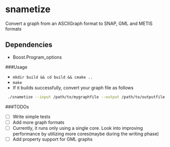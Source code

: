 # snametize
Convert a graph from an ASCIIGraph format to SNAP, GML and METIS formats 

## Dependencies
- Boost.Program_options

###Usage

- `mkdir build && cd build && cmake ..`
- `make`
- If it builds successfully, convert your graph file as follows
```bash
 ./snametize --input /path/to/mygraphfile --output /path/to/outputfile --format <SNAP|GML|METIS>
```

###TODOs

- [ ] Write simple tests
- [ ] Add more graph formats
- [ ] Currently, it runs only using a single core. Look into improving performance by utilizing more cores(maybe during the writing phase)
- [ ] Add property support for GML graphs
